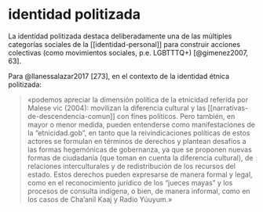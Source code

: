 # identidad politizada
La identidad politizada destaca deliberadamente una de las múltiples categorías sociales de la [[identidad-personal]] para construir acciones colectivas (como movimientos sociales, p.e. LGBTTTQ+) [@gimenez2007, 63].

Para @llanessalazar2017 [273], en el contexto de la identidad étnica politizada:

>«podemos apreciar la dimensión política de la etnicidad referida por Malese vic (2004): movilizan la diferencia cultural y las [[narrativas-de-descendencia-comun]] con fines políticos. Pero también, en mayor o menor medida, pueden entenderse como manifestaciones de la “etnicidad.gob”, en tanto que la reivindicaciones políticas de estos actores se formulan en términos de derechos y plantean desafíos a las formas hegemónicas de gobernanza, ya que se proponen nuevas formas de ciudadanía (que toman en cuenta la diferencia cultural), de relaciones interculturales y de redistribución de los recursos del estado. Estos derechos pueden expresarse de manera formal y legal, como en el reconocimiento jurídico de los “jueces mayas” y los procesos de consulta indígena, o bien, de manera informal, como en los casos de Cha’anil Kaaj y Radio Yúuyum.»
